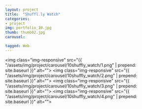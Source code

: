 ```yaml
---
layout: project
title:  "Shuffl.ly Watch"
categories:
- project
img: portfolio_10.jpg
thumb: thumb02.jpg
carousel:

tagged: Web
---
```

<img class="img-responsive" src="{{ "/assets/img/project/carousel/10shuffly_watch/1.png" | prepend: site.baseurl }}" alt="">
<img class="img-responsive" src="{{ "/assets/img/project/carousel/10shuffly_watch/2.png" | prepend: site.baseurl }}" alt="">
<img class="img-responsive" src="{{ "/assets/img/project/carousel/10shuffly_watch/3.png" | prepend: site.baseurl }}" alt="">
<img class="img-responsive" src="{{ "/assets/img/project/carousel/10shuffly_watch/4.png" | prepend: site.baseurl }}" alt="">



